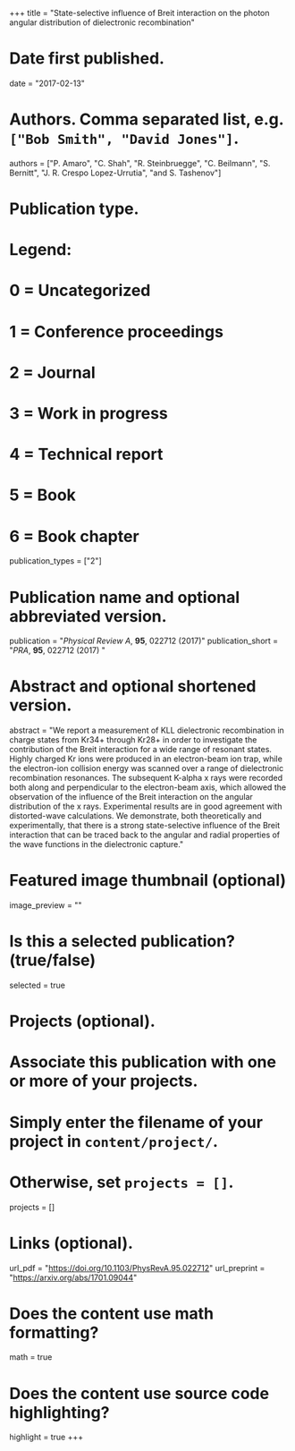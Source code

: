 +++
title = "State-selective influence of Breit interaction on the photon angular distribution of dielectronic recombination"

# Date first published.
date = "2017-02-13"

# Authors. Comma separated list, e.g. `["Bob Smith", "David Jones"]`.
authors = ["P. Amaro", "C. Shah", "R. Steinbruegge", "C. Beilmann", "S. Bernitt", "J. R. Crespo Lopez-Urrutia", "and S. Tashenov"]

# Publication type.
# Legend:
# 0 = Uncategorized
# 1 = Conference proceedings
# 2 = Journal
# 3 = Work in progress
# 4 = Technical report
# 5 = Book
# 6 = Book chapter
publication_types = ["2"]

# Publication name and optional abbreviated version.
publication = "*Physical Review A*, **95**, 022712 (2017)"
publication_short = "*PRA*, **95**, 022712 (2017) "

# Abstract and optional shortened version.
abstract = "We report a measurement of KLL dielectronic recombination in charge states from Kr34+ through Kr28+ in order to investigate the contribution of the Breit interaction for a wide range of resonant states. Highly charged Kr ions were produced in an electron-beam ion trap, while the electron-ion collision energy was scanned over a range of dielectronic recombination resonances. The subsequent K-alpha x rays were recorded both along and perpendicular to the electron-beam axis, which allowed the observation of the influence of the Breit interaction on the angular distribution of the x rays. Experimental results are in good agreement with distorted-wave calculations. We demonstrate, both theoretically and experimentally, that there is a strong state-selective influence of the Breit interaction that can be traced back to the angular and radial properties of the wave functions in the dielectronic capture."

# Featured image thumbnail (optional)
image_preview = ""

# Is this a selected publication? (true/false)
selected = true

# Projects (optional).
#   Associate this publication with one or more of your projects.
#   Simply enter the filename of your project in `content/project/`.
#   Otherwise, set `projects = []`.
projects = []

# Links (optional).
url_pdf = "https://doi.org/10.1103/PhysRevA.95.022712"
url_preprint = "https://arxiv.org/abs/1701.09044"

# Does the content use math formatting?
math = true

# Does the content use source code highlighting?
highlight = true
+++
